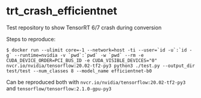 # trt_crash_efficientnet
Test repository to show TensorRT 6/7 crash during conversion

Steps to reproduce:
```
$ docker run --ulimit core=-1 --network=host -ti --user=`id -u`:`id -g` --runtime=nvidia -v `pwd`:`pwd` -w `pwd` --rm -e CUDA_DEVICE_ORDER=PCI_BUS_ID -e CUDA_VISIBLE_DEVICES="0" nvcr.io/nvidia/tensorflow:20.02-tf2-py3 python3 ./test.py --output_dir test/test --num_classes 8 --model_name efficientnet-b0
```

Can be reproduced both with `nvcr.io/nvidia/tensorflow:20.02-tf2-py3` and `tensorflow/tensorflow:2.1.0-gpu-py3`
